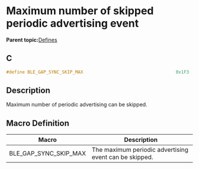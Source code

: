 # Maximum number of skipped periodic advertising event

**Parent topic:**[Defines](GUID-9781CD29-3C4B-41EE-8F98-355D2AA99482.md)

## C

```c
#define BLE_GAP_SYNC_SKIP_MAX                                   0x1F3
```

## Description

Maximum number of periodic advertising can be skipped.

## Macro Definition

|Macro|Description|
|-----|-----------|
|BLE\_GAP\_SYNC\_SKIP\_MAX|The maximum periodic advertising event can be skipped.|

